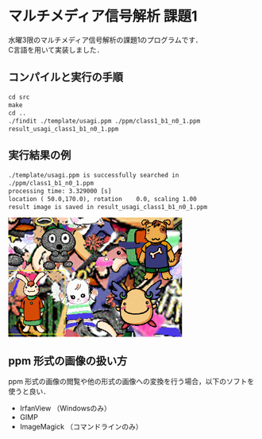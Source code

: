 # マルチメディア信号解析 課題1

水曜3限のマルチメディア信号解析の課題1のプログラムです．  
C言語を用いて実装しました．

## コンパイルと実行の手順

```
cd src
make
cd ..
./findit ./template/usagi.ppm ./ppm/class1_b1_n0_1.ppm result_usagi_class1_b1_n0_1.ppm
```

## 実行結果の例

```
./template/usagi.ppm is successfully searched in ./ppm/class1_b1_n0_1.ppm
processing time: 3.329000 [s]
location ( 50.0,170.0), rotation    0.0, scaling 1.00
result image is saved in result_usagi_class1_b1_n0_1.ppm
```

![result-image](https://raw.githubusercontent.com/AkaiGenki/template_matching/images/result_usagi_class1_b1_n0_1.png)

## ppm 形式の画像の扱い方

ppm 形式の画像の閲覧や他の形式の画像への変換を行う場合，以下のソフトを使うと良い．

* IrfanView （Windowsのみ）  
* GIMP  
* ImageMagick （コマンドラインのみ）
